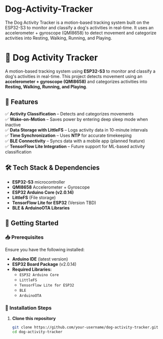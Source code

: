 # Dog-Activity-Tracker
The Dog Activity Tracker is a motion-based tracking system built on the ESP32-S3 to monitor and classify a dog's activities in real-time. It uses an accelerometer + gyroscope (QMI8658) to detect movement and categorize activities into Resting, Walking, Running, and Playing.
# 🐶 Dog Activity Tracker  

A motion-based tracking system using **ESP32-S3** to monitor and classify a dog's activities in real-time. This project detects movement using an **accelerometer + gyroscope (QMI8658)** and categorizes activities into **Resting, Walking, Running, and Playing**.  

## 📌 Features  

✅ **Activity Classification** – Detects and categorizes movements  
✅ **Wake-on-Motion** – Saves power by entering deep sleep mode when inactive  
✅ **Data Storage with LittleFS** – Logs activity data in 10-minute intervals  
✅ **Time Synchronization** – Uses **NTP** for accurate timekeeping  
✅ **BLE Connectivity** – Syncs data with a mobile app (planned feature)  
✅ **TensorFlow Lite Integration** – Future support for ML-based activity classification  

## 🛠 Tech Stack & Dependencies  

- **ESP32-S3** microcontroller  
- **QMI8658** Accelerometer + Gyroscope  
- **ESP32 Arduino Core (v2.0.14)**  
- **LittleFS** (File storage)  
- **TensorFlow Lite for ESP32** (Version TBD)  
- **BLE & ArduinoOTA Libraries**  

## 🚀 Getting Started  

### 📥 Prerequisites  

Ensure you have the following installed:  

- **Arduino IDE** (latest version)  
- **ESP32 Board Package** (v2.0.14)  
- **Required Libraries:**  
  - `ESP32 Arduino Core`  
  - `LittleFS`  
  - `TensorFlow Lite for ESP32`  
  - `BLE`  
  - `ArduinoOTA`  

### 📌 Installation Steps  

1. **Clone this repository**  
   ```bash
   git clone https://github.com/your-username/dog-activity-tracker.git
   cd dog-activity-tracker

